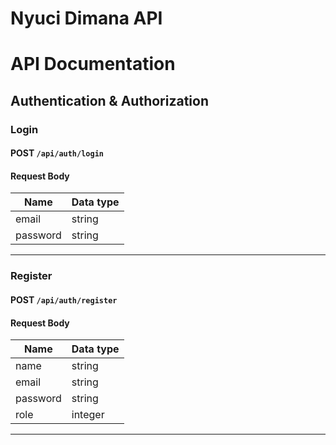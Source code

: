 # Nyuci Dimana API
# API Documentation
## Authentication & Authorization
### Login
#### POST `/api/auth/login`
#### Request Body
| Name     | Data type |
|----------|-----------|
| email    | string    |
| password | string    |
---
### Register
#### POST `/api/auth/register`
#### Request Body
| Name     | Data type |
|----------|-----------|
| name     | string    |
| email    | string    |
| password | string    |
| role     | integer   |
---